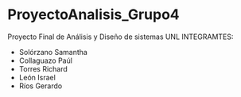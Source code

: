 # ProyectoAnalisis_Grupo4
Proyecto Final de Análisis y Diseño de sistemas UNL
INTEGRAMTES:
  + Solórzano Samantha 
  + Collaguazo Paúl 
  + Torres Richard 
  + León Israel 
  + Ríos Gerardo
